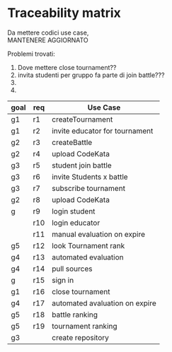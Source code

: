 # Traceability matrix

Da mettere codici use case,  
MANTENERE AGGIORNATO  

Problemi trovati:
1. Dove mettere close tournament??
2. invita studenti per gruppo fa parte di join battle???
3. 
4. 

| goal          |  req          | Use Case      |  
|---------------|---------------|---------------|
|            g1 |      r1      |   createTournament   |               
|     g1        |   r2          | invite educator for tournament     | 
|            g2 |      r3      |   createBattle |
|     g2        |   r4          | upload CodeKata |             
|            g3 |      r5      | student join battle|              
|     g3        |   r6          |invite Students x battle|             
|            g3 |      r7      | subscribe tournament|             
|     g2        |   r8          |upload CodeKata|             
|            g |      r9      |  login student|             
|             |   r10          |login educator|             
|               |   r11          | manual evaluation on expire|            
|     g5        |   r12          | look Tournament rank|            
|     g4        |   r13          | automated evaluation|           
|     g4        |   r14          | pull sources|           
|     g        |   r15          | sign in|           
|     g1        |   r16          | close tournament|           
|     g4        |   r17          | automated avaluation on expire|           
|     g5        |   r18          | battle ranking|  
|     g5        |   r19          | tournament ranking|  
|g3  |      | create repository|





